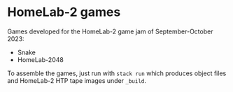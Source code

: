 # HomeLab-2 games

Games developed for the HomeLab-2 game jam of September-October 2023:

* Snake
* HomeLab-2048

To assemble the games, just run with `stack run` which produces object
files and HomeLab-2 HTP tape images under `_build`.
